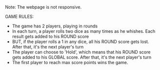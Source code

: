 Note: The webpage is not responsive.

GAME RULES:

- The game has 2 players, playing in rounds
- In each turn, a player rolls two dice as many times as he whishes. Each result gets added to his ROUND score
- BUT, if the player rolls a 1 in any dice, all his ROUND score gets lost. After that, it's the next player's turn
- The player can choose to 'Hold', which means that his ROUND score gets added to his GLOBAL score. After that, it's the next player's turn
- The first player to reach max score points wins the game.
